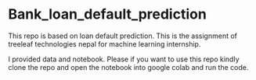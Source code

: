 # Bank_loan_default_prediction

This repo is based on loan default prediction. This is the assignment of treeleaf technologies nepal for machine learning internship.

I provided data and notebook. Please if you want to use this repo kindly clone the repo and open the notebook into google colab and run the code.

